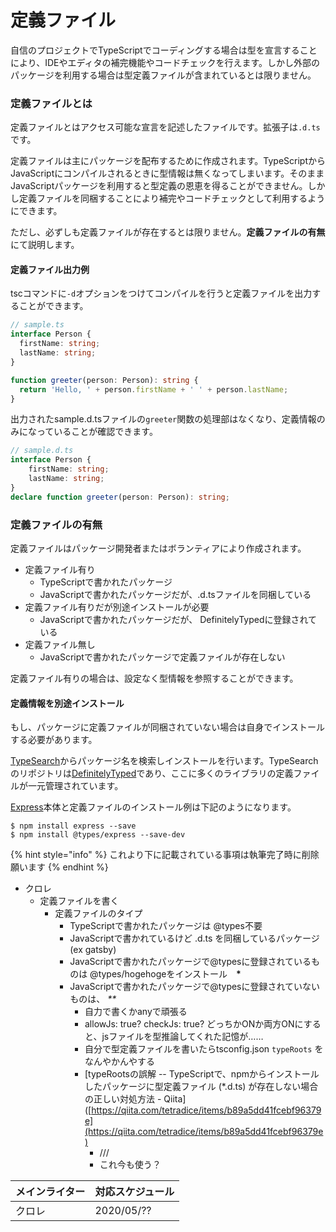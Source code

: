 # 定義ファイル



自信のプロジェクトでTypeScriptでコーディングする場合は型を宣言することにより、IDEやエディタの補完機能やコードチェックを行えます。しかし外部のパッケージを利用する場合は型定義ファイルが含まれているとは限りません。

### 定義ファイルとは

定義ファイルとはアクセス可能な宣言を記述したファイルです。拡張子は`.d.ts`です。

定義ファイルは主にパッケージを配布するために作成されます。TypeScriptからJavaScriptにコンパイルされるときに型情報は無くなってしまいます。そのままJavaScriptパッケージを利用すると型定義の恩恵を得ることができません。しかし定義ファイルを同梱することにより補完やコードチェックとして利用するようにできます。

ただし、必ずしも定義ファイルが存在するとは限りません。**定義ファイルの有無**にて説明します。

#### 定義ファイル出力例

tscコマンドに`-d`オプションをつけてコンパイルを行うと定義ファイルを出力することができます。

```typescript
// sample.ts
interface Person {
  firstName: string;
  lastName: string;
}

function greeter(person: Person): string {
  return 'Hello, ' + person.firstName + ' ' + person.lastName;
}
```

出力されたsample.d.tsファイルの`greeter`関数の処理部はなくなり、定義情報のみになっていることが確認できます。

```typescript
// sample.d.ts
interface Person {
    firstName: string;
    lastName: string;
}
declare function greeter(person: Person): string;
```

### 定義ファイルの有無

定義ファイルはパッケージ開発者またはボランティアにより作成されます。

* 定義ファイル有り
  * TypeScriptで書かれたパッケージ
  * JavaScriptで書かれたパッケージだが、.d.tsファイルを同梱している
* 定義ファイル有りだが別途インストールが必要
  * JavaScriptで書かれたパッケージだが、 DefinitelyTypedに登録されている
* 定義ファイル無し
  * JavaScriptで書かれたパッケージで定義ファイルが存在しない

定義ファイル有りの場合は、設定なく型情報を参照することができます。

#### 定義情報を別途インストール

もし、パッケージに定義ファイルが同梱されていない場合は自身でインストールする必要があります。

[TypeSearch](https://microsoft.github.io/TypeSearch/)からパッケージ名を検索しインストールを行います。TypeSearchのリポジトリは[DefinitelyTyped](https://github.com/DefinitelyTyped/DefinitelyTyped)であり、ここに多くのライブラリの定義ファイルが一元管理されています。

[Express](https://expressjs.com/)本体と定義ファイルのインストール例は下記のようになります。

```text
$ npm install express --save
$ npm install @types/express --save-dev
```

{% hint style="info" %}
これより下に記載されている事項は執筆完了時に削除願います
{% endhint %}

* クロレ
  * 定義ファイルを書く
    * 定義ファイルのタイプ
      * TypeScriptで書かれたパッケージは @types不要
      * JavaScriptで書かれているけど .d.ts を同梱しているパッケージ \(ex gatsby\)
      * JavaScriptで書かれたパッケージで@typesに登録されているものは @types/hogehogeをインストール　**\***
      * JavaScriptで書かれたパッケージで@typesに登録されていないものは、  _\*\*_
        * 自力で書くかanyで頑張る
        * allowJs: true? checkJs: true? どっちかONか両方ONにすると、jsファイルを型推論してくれた記憶が……
        * 自分で型定義ファイルを書いたらtsconfig.json `typeRoots` をなんやかんやする
        * \[typeRootsの誤解 -- TypeScriptで、npmからインストールしたパッケージに型定義ファイル \(\*.d.ts\) が存在しない場合の正しい対処方法 - Qiita\]\([https://qiita.com/tetradice/items/b89a5dd41fcebf96379e](https://qiita.com/tetradice/items/b89a5dd41fcebf96379e)
          * /// 
          * これ今も使う？

| メインライター | 対応スケジュール |
| :--- | :--- |
| クロレ | 2020/05/?? |

